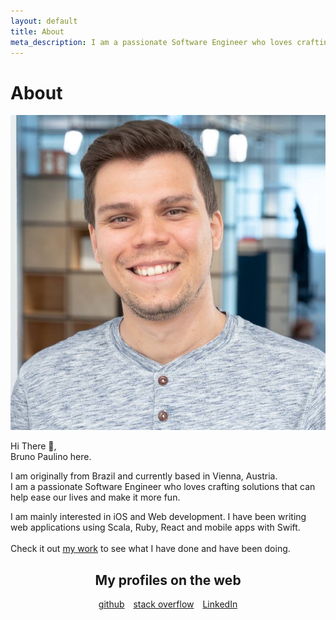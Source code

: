 ```yaml
---
layout: default
title: About
meta_description: I am a passionate Software Engineer who loves crafting solutions that can help ease our lives and make it more fun.
---
```


<div class="flex-center about-me">
	<h1>About</h1>
	<img src="/assets/images/bpaulino.jpg" class="me"/>
	<p>Hi There 👋,<br/>Bruno Paulino here.</p>
    <p>
        I am originally from Brazil and currently based in Vienna, Austria.<br/>
        I am a passionate Software Engineer who loves crafting solutions that can help ease our lives and make it more fun.
    </p>
    <p>
        I am mainly interested in iOS and Web development. I have been writing web applications using Scala, Ruby, React and mobile apps with Swift.<br/><br/>Check it out <a href="/work">my work</a> to see what I have done and have been doing.<br/>
    </p>
    <div style="text-align: center; padding-bottom: 30px;">
        <h2>My profiles on the web</h2>
        <a href="https://github.com/brunojppb" style="margin-right: 10px">github</a>
        <a href="https://stackoverflow.com/users/2301092/bruno-paulino?tab=profile" style="margin-right: 10px">stack overflow</a>
        <a href="https://www.linkedin.com/in/brunojppb/">LinkedIn</a>
    </div>
</div>